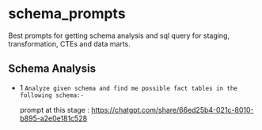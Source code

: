 # schema_prompts
Best prompts for getting schema analysis and sql query for staging, transformation, CTEs and data marts.

## Schema Analysis 

* 1 `Analyze given schema and find me possible fact tables in the following schema:-`

    prompt at this stage : https://chatgpt.com/share/66ed25b4-021c-8010-b895-a2e0e181c528
